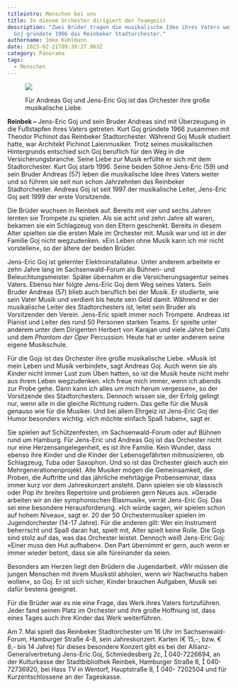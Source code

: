 ```yaml
---
titleintro: Menschen bei uns
title: In diesem Orchester dirigiert der Teamgeist
description: "Zwei Brüder tragen die musikalische Idee ihres Vaters weiter: Kurt
  Goj gründete 1966 das Reinbeker Stadtorchester."
authorname: Imke Kuhlmann
date: 2023-02-21T09:39:27.863Z
category: Panorama
tags:
  - Menschen
---
```

<figure>
  <img src="/static/media/2023-02-20-Andreas--Jens-Eric-Goj.jpg">
  <figcaption>

Für Andreas Goj und Jens-Eric Goj ist das Orchester ihre große musikalische Liebe.  

  </figcaption>
</figure>



**Reinbek –** Jens-Eric Goj und sein Bruder Andreas sind mit Überzeugung in die Fußstapfen ihres Vaters getreten. Kurt Goj gründete 1966 zusammen mit Theodor Pichinot das Reinbeker Stadtorchester. Während Goj Musik studiert hatte, war Architekt Pichinot Laienmusiker. Trotz seines musikalischen Hintergrunds entschied sich Goj beruflich für den Weg in die Versicherungsbranche. Seine Liebe zur Musik erfüllte er sich mit dem Stadtorchester. Kurt Goj starb 1996. Seine beiden Söhne Jens-Eric (59) und sein Bruder Andreas (57) leben die musikalische Idee ihres Vaters weiter und so führen sie seit nun schon Jahrzehnten das Reinbeker Stadtorchester. Andreas Goj ist seit 1997 der musikalische Leiter, Jens-Eric Goj seit 1999 der erste Vorsitzende.

Die Brüder wuchsen in Reinbek auf. Bereits mit vier und sechs Jahren lernten sie Trompete zu spielen. Als sie acht und zehn Jahre alt waren, bekamen sie ein Schlagzeug von den Eltern geschenkt. Bereits in diesem Alter spielten sie die ersten Male im Orchester mit. Musik war und ist in der Familie Goj nicht wegzudenken. »Ein Leben ohne Musik kann ich mir nicht vorstellen«, so der ältere der beiden Brüder.

Jens-Eric Goj ist gelernter Elektroinstallateur. Unter anderem arbeitete er zehn Jahre lang im Sachsenwald-Forum als Bühnen- und Beleuchtungsmeister. Später übernahm er die Versicherungsagentur seines Vaters. Ebenso hier folgte Jens-Eric Goj dem Weg seines Vaters. Sein Bruder Andreas (57) blieb auch beruflich bei der Musik. Er studierte, wie sein Vater Musik und verdient bis heute sein Geld damit. Während er der musikalische Leiter des Stadtorchesters ist, leitet sein Bruder als Vorsitzender den Verein. Jens-Eric spielt immer noch Trompete. Andreas ist Pianist und Leiter des rund 50 Personen starken Teams. Er spielte unter anderem unter dem Dirigenten Herbert von Karajan und viele Jahre bei *Cats* und dem *Phantom der Oper* Percussion. Heute hat er unter anderem seine eigene Musikschule. 

Für die Gojs ist das Orchester ihre große musikalische Liebe. »Musik ist mein Leben und Musik verbindet«, sagt Andreas Goj. Auch wenn sie als Kinder nicht immer Lust zum Üben hatten, so ist die Musik heute nicht mehr aus ihrem Leben wegzudenken. »Ich freue mich immer, wenn ich abends zur Probe gehe. Dann kann ich alles um mich herum vergessen«, so der Vorsitzende des Stadtorchesters. Dennoch wissen sie, der Erfolg gelingt nur, wenn alle in die gleiche Richtung rudern. Das gelte für die Musik genauso wie für die Musiker. Und bei allem Ehrgeiz ist Jens-Eric Goj der Humor besonders wichtig. »Ich möchte einfach Spaß haben«, sagt er. 

Sie spielen auf Schützenfesten, im Sachsenwald-Forum oder auf Bühnen rund um Hamburg. Für Jens-Eric und Andreas Goj ist das Orchester nicht nur eine Herzensangelegenheit, es ist ihre Familie. Kein Wunder, dass ebenso ihre Kinder und die Kinder der Lebensgefährten mitmusizieren, ob Schlagzeug, Tuba oder Saxophon. Und so ist das Orchester gleich auch ein Mehrgenerationenprojekt. Alle Musiker mögen die Gemeinsamkeit, die Proben, die Auftritte und das jährliche mehrtägige Probenseminar, dass immer kurz vor dem Jahreskonzert ansteht. Dann spielen sie ob klassisch oder Pop ihr breites Repertoire und probieren gern Neues aus. »Gerade arbeiten wir an der symphonischen Blasmusik«, verrät Jens-Eric Goj. Das sei eine besondere Herausforderung. »Ich würde sagen, wir spielen schon auf hohem Niveau«, sagt er. 20 der 50 Orchestermusiker spielen im Jugendorchester (14-17 Jahre). Für die anderen gilt: Wer ein Instrument beherrscht und Spaß daran hat, spielt mit, Alter spielt keine Rolle. Die Gojs sind stolz auf das, was das Orchester leistet. Dennoch weiß Jens-Eric Goj: »Einer muss den Hut aufhaben«. Den Part übernimmt er gern, auch wenn er immer wieder betont, dass sie alle füreinander da seien.

Besonders am Herzen liegt den Brüdern die Jugendarbeit. »Wir müssen die jungen Menschen mit ihrem Musikstil abholen, wenn wir Nachwuchs haben wollen«, so Goj. Er ist sich sicher, Kinder brauchen Aufgaben, Musik sei dafür bestens geeignet.

Für die Brüder war es nie eine Frage, das Werk ihres Vaters fortzuführen. Jeder fand seinen Platz im Orchester und ihre große Hoffnung ist, dass eines Tages auch ihre Kinder das Werk weiterführen. 

Am 7. Mai spielt das Reinbeker Stadtorchester um 16 Uhr im Sachsenwald-Forum, Hamburger Straße 4-8, sein Jahreskonzert. Karten (€ 15,-, bzw. € 8,- bis 14 Jahre) für dieses besondere Konzert gibt es bei der Allianz-Generalvertretung Jens-Eric Goj, Schmiedesberg 2c,  040-7226694, an der Kulturkasse der Stadtbibliothek Reinbek, Hamburger Straße 8,  040-72736920, bei Hass TV in Wentorf, Hauptstraße 8,  040- 7202504 und für Kurzentschlossene an der Tageskasse.